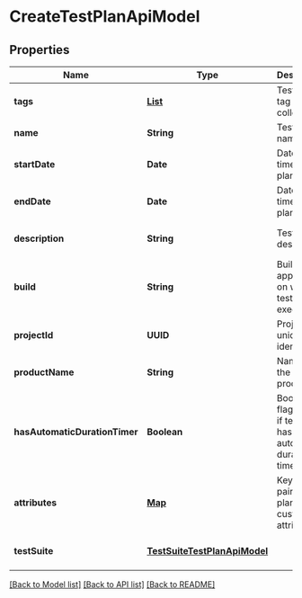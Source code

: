 # CreateTestPlanApiModel
## Properties

| Name | Type | Description | Notes |
|------------ | ------------- | ------------- | -------------|
| **tags** | [**List**](TagApiModel.md) | Test plan tag names collection | [optional] [default to null] |
| **name** | **String** | Test plan name | [default to null] |
| **startDate** | **Date** | Date and time of test plan start | [optional] [default to null] |
| **endDate** | **Date** | Date and time of test plan end | [optional] [default to null] |
| **description** | **String** | Test plan description | [optional] [default to null] |
| **build** | **String** | Build of the application on which test plan is executed | [optional] [default to null] |
| **projectId** | **UUID** | Project unique identifier | [default to null] |
| **productName** | **String** | Name of the testing product | [optional] [default to null] |
| **hasAutomaticDurationTimer** | **Boolean** | Boolean flag defines if test plan has automatic duration timer | [optional] [default to null] |
| **attributes** | [**Map**](AnyType.md) | Key value pair of test plan custom attributes | [default to null] |
| **testSuite** | [**TestSuiteTestPlanApiModel**](TestSuiteTestPlanApiModel.md) |  | [optional] [default to null] |

[[Back to Model list]](../README.md#documentation-for-models) [[Back to API list]](../README.md#documentation-for-api-endpoints) [[Back to README]](../README.md)

